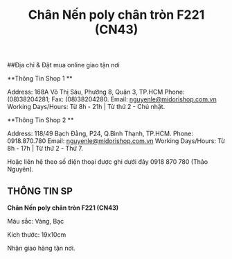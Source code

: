 ﻿---
id: 2
title: Chân Nến poly chân tròn F221 (CN43)
layout: ReleasePage
category: releases
path: '/releases/chan-nen-poly-chan-tron-F221/'
key: chan-nen-poly-chan-tron-F221

meta: Chân Nến poly chân tròn F221 (CN43)
keywords: chân nến cổ điển, chân nến poly, Chân Nến poly chân tròn F221


location: 
prices: Call
orders: tel:+84918870780
messages: http://m.me/dotrangtricuoi
website: 
YoutubeID: 
bandcamp: 
bandcampLabelTrack: 
facebook: 
mixcloud: 
soundcloud: 
youtube: 
discogs: 
---

##Địa chỉ & Đặt mua online giao tận nơi

**Thông Tin Shop 1 **

Address: 168A Võ Thị Sáu, Phường 8, Quận 3, TP.HCM Phone: (08)38204281; Fax: (08)38204280. Email: nguyenle@midorishop.com.vn Working Days/Hours: Từ 8h - 21h | Từ thứ 2 - Chủ nhật.

**Thông Tin Shop 2 **

Address: 118/49 Bạch Đằng, P24, Q.Bình Thạnh, TP.HCM. Phone: 0918.870.780 Email: nguyenle@midorishop.com.vn Working Days/Hours: Từ 8h - 17h | Từ thứ 2 - Thứ 7.

Hoặc liên hệ theo số điện thoại được ghi dưới đây 0918 870 780 (Thảo Nguyên).

## THÔNG TIN SP

**Chân Nến poly chân tròn F221 (CN43)**

Màu sắc: Vàng, Bạc

Kích thước: 19x10cm

Nhận giao hàng tận nơi.
